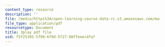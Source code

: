 ```yaml
---
content_type: resource
description: ''
file: /media/https%3A/open-learning-course-data-rc.s3.amazonaws.com/mas-s62-cryptocurrency-engineering-and-design-spring-2018/f5f253955f996f9d5f2708ffeeec4faf_muwNEvhy6Po.pdf
file_type: application/pdf
resourcetype: Document
title: 3play pdf file
uid: f5f25395-5f99-6f9d-5f27-08ffeeec4faf
---
```

